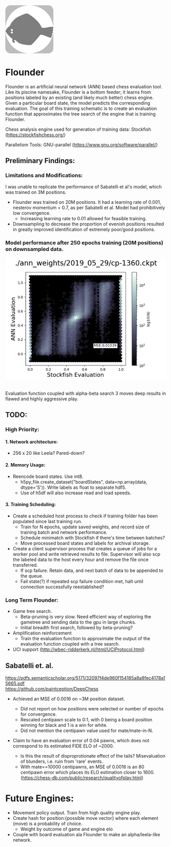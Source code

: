 <img src="https://github.com/casey-martin/flounder/blob/master/figures/flounder.svg" alt="drawing" width="150">

# Flounder
Flounder is an artificial neural network (ANN) based chess evaluation tool. Like its piscine namesake, Flounder is a bottom feeder; it learns from positions labeled by an existing (and likely much better) chess engine. Given a particular board state, the model predicts the corresponding evaluation. The goal of this training schematic is to create an evaluation function that approximates the tree search of the engine that is training Flounder.

Chess analysis engine used for generation of training data:
Stockfish (https://stockfishchess.org/)

Parallelism Tools:
GNU-parallel (https://www.gnu.org/software/parallel/)

## Preliminary Findings:
### Limitations and Modifications:
I was unable to replicate the performance of Sabatelli et al's model, which was trained on 3M positions.
* Flounder was trained on 20M positions. It had a learning rate of 0.001, nesterov momentum = 0.7, as per Sabatelli et al. Model had prohibitively low convergence.
  * Increasing learning rate to 0.01 allowed for feasible training.
* Downsampling to decrease the proportion of evenish positions resulted in greatly improved identification of extremely poor/good positions.

### Model performance after 250 epochs training (20M positions) on downsampled data.
![Initial network performance after fitting on downsampled training data.](https://github.com/casey-martin/flounder/blob/master/figures/cp-1360.ckpt.png)  
<br/><br/>
Evaluation function coupled with alpha-beta search 3 moves deep results in flawed and highly aggressive play.

## TODO:
### High Priority:
#### 1. Network architecture:
* 256 x 20 like Leela? Pared-down?
#### 2. Memory Usage:
* Reencode board states. Use int8.
    * h5py_file.create_dataset("boardStates", data=np.array(data, dtype='S')). Write labels as float to separate hdf5.
    * Use of h5df will also increase read and load speeds.
#### 3. Training Scheduling:
* Create a scheduled host process to check if training folder has been populated since last training run.
    * Train for N epochs, update saved weights, and record size of training batch and network performance.
    * Schedule minimatch with Stockfish if there's time between batches?
    * Move processed board states and labels for archival storage.
* Create a client supervisor process that creates a queue of jobs for a worker pool and write retrieved results to file. Supervisor will also scp the labeled data to the host every hour and remove the file once transferred.
    * If scp failure. Retain data, and next batch of data to be appended to the queue. 
    * Fail state(?) if repeated scp failure condition met, halt until connection successfully reestablished?
   

### Long Term Flounder:
* Game tree search.
  * Beta-pruning is very slow. Need efficient way of exploring the gametree and sending data to the gpu in large chunks.
  * Initial breadth first search, followed by beta-pruning?
* Amplification reinforcement
  * Train the evaluation function to approximate the output of the evaluation function coupled with a tree search.
* UCI support (http://wbec-ridderkerk.nl/html/UCIProtocol.html)


## Sabatelli et. al.
https://pdfs.semanticscholar.org/5171/32097f4de960f154185a8a8fec4178a15665.pdf  
https://github.com/paintception/DeepChess

* Achieved an MSE of 0.0016 on ~3M position dataset. 
  * Did not report on how positions were selected or number of epochs for convergence. 
  * Rescaled centipawn scale to 0:1, with 0 being a board position winning for black and 1 is a win for white.
  * Did not mention the centipawn value used for mate/mate-in-N.

* Claim to have an evaluation error of 0.04 pawns, which does not correspond to its estimated FIDE ELO of ~2000.
  * Is this the result of disproprotionate effect of the tails? Misevaluation of blunders, i.e. ruin from 'rare' events.
  * With mate==10000 centipawns, an MSE of 0.0016 is an 80 centipawn error which places its ELO estimation closer to 1600. (https://chess-db.com/public/research/qualityofplay.html)

# Future Engines:
* Movement policy output. Train from high quality engine play.
* Create hash for position:{possible move vector} where each element (move) is a probability of choice.
  * Weight by outcome of game and engine elo
* Couple with board evaluation ala Flounder to make an alpha/leela-like network.
